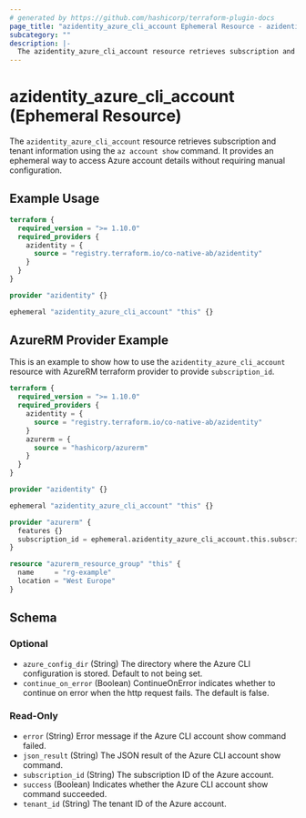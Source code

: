 ```yaml
---
# generated by https://github.com/hashicorp/terraform-plugin-docs
page_title: "azidentity_azure_cli_account Ephemeral Resource - azidentity"
subcategory: ""
description: |-
  The azidentity_azure_cli_account resource retrieves subscription and tenant information using the az account show command. It provides an ephemeral way to access Azure account details without requiring manual configuration.
---
```


# azidentity_azure_cli_account (Ephemeral Resource)

The `azidentity_azure_cli_account` resource retrieves subscription and tenant information using the `az account show` command. It provides an ephemeral way to access Azure account details without requiring manual configuration.


## Example Usage

```terraform
terraform {
  required_version = ">= 1.10.0"
  required_providers {
    azidentity = {
      source = "registry.terraform.io/co-native-ab/azidentity"
    }
  }
}

provider "azidentity" {}

ephemeral "azidentity_azure_cli_account" "this" {}
```


## AzureRM Provider Example

This is an example to show how to use the `azidentity_azure_cli_account` resource with AzureRM terraform provider to provide `subscription_id`.

```terraform
terraform {
  required_version = ">= 1.10.0"
  required_providers {
    azidentity = {
      source = "registry.terraform.io/co-native-ab/azidentity"
    }
    azurerm = {
      source = "hashicorp/azurerm"
    }
  }
}

provider "azidentity" {}

ephemeral "azidentity_azure_cli_account" "this" {}

provider "azurerm" {
  features {}
  subscription_id = ephemeral.azidentity_azure_cli_account.this.subscription_id
}

resource "azurerm_resource_group" "this" {
  name     = "rg-example"
  location = "West Europe"
}
```

<!-- schema generated by tfplugindocs -->
## Schema

### Optional

- `azure_config_dir` (String) The directory where the Azure CLI configuration is stored. Default to not being set.
- `continue_on_error` (Boolean) ContinueOnError indicates whether to continue on error when the http request fails. The default is false.

### Read-Only

- `error` (String) Error message if the Azure CLI account show command failed.
- `json_result` (String) The JSON result of the Azure CLI account show command.
- `subscription_id` (String) The subscription ID of the Azure account.
- `success` (Boolean) Indicates whether the Azure CLI account show command succeeded.
- `tenant_id` (String) The tenant ID of the Azure account.